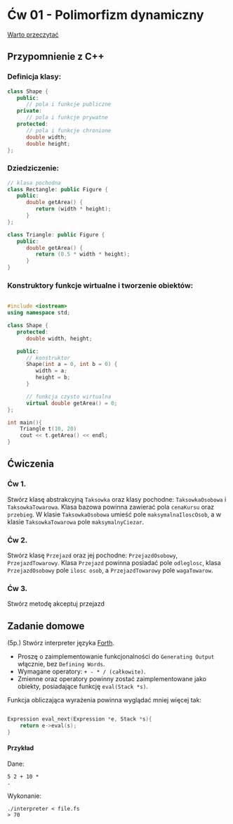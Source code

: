 
# Ćw 01 - Polimorfizm dynamiczny

[Warto przeczytać](https://www.tutorialspoint.com/cplusplus/cpp_classes_objects.htm)

## Przypomnienie z C++

### Definicja klasy:

```C++
class Shape {
   public:
      // pola i funkcje publiczne
   private:
      // pola i funkcje prywatne
   protected:
      // pola i funkcje chronione
      double width;
      double height;
};
```

### Dziedziczenie:

```C++
// klasa pochodna
class Rectangle: public Figure {
   public:
      double getArea() { 
         return (width * height); 
      }
};

class Triangle: public Figure {
   public:
      double getArea() {
         return (0.5 * width * height);
      }
}
```


### Konstruktory funkcje wirtualne i tworzenie obiektów:

```C++

#include <iostream>
using namespace std;

class Shape {
   protected:
      double width, height;

   public:
      // konstruktor	
      Shape(int a = 0, int b = 0) { 
         width = a;
         height = b;
      }

      // funkcja czysto wirtualna
      virtual double getArea() = 0;
};

int main(){
    Triangle t(10, 20)
    cout << t.getArea() << endl;
}
```

## Ćwiczenia

### Ćw 1.
Stwórz klasę abstrakcyjną `Taksowka` oraz klasy pochodne: `TaksowkaOsobowa` i `TaksowkaTowarowa`. Klasa bazowa powinna zawierać pola `cenaKursu` oraz `przebieg`. W klasie `TaksowkaOsobowa` umieść pole `maksymalnaIloscOsob`, a w klasie `TaksowkaTowarowa` pole `maksymalnyCiezar`.

### Ćw 2.

Stwórz klasę `Przejazd` oraz jej pochodne: `PrzejazdOsobowy`, `PrzejazdTowarowy`. Klasa `Przejazd` powinna posiadać pole `odleglosc`, klasa `PrzejazdOsobowy` pole `ilosc osob`, a `PrzejazdTowarowy` pole `wagaTowarow`.

### Ćw 3.

Stwórz metodę akceptuj przejazd 


## Zadanie domowe

(5p.) Stwórz interpreter języka [Forth](https://skilldrick.github.io/easyforth/).
 - Proszę o zaimplementowanie funkcjonalności do `Generating Output` włącznie, bez `Defining Words`.
 - Wymagane operatory: `+ - * / (całkowite)`.
 - Zmienne oraz operatory powinny zostać zaimplementowane jako obiekty, posiadające funkcję `eval(Stack *s)`.

Funkcja obliczająca wyrażenia powinna wyglądać mniej więcej tak:

```C++

Expression eval_next(Expression *e, Stack *s){
    return e->eval(s);
}

```

#### Przykład


Dane:
```Forth
5 2 + 10 *
.
```

Wykonanie:
```
./interpreter < file.fs
> 70
```

